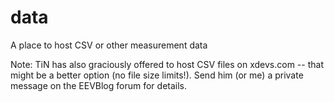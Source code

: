 # data
A place to host CSV or other measurement data

Note: TiN has also graciously offered to host CSV files on xdevs.com -- that might be a better option (no file size limits!).  Send him (or me) a private message on the EEVBlog forum for details.
